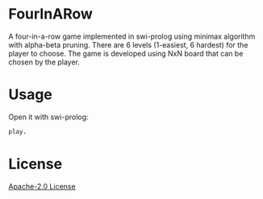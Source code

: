 # FourInARow
A four-in-a-row game implemented in swi-prolog using minimax algorithm with alpha-beta pruning. There are 6 levels (1-easiest, 6 hardest) for the player to choose. The game is developed using NxN board that can be chosen by the player.
# Usage
Open it with swi-prolog:
```prolog
play.
```
# License
[Apache-2.0 License](https://www.apache.org/licenses/LICENSE-2.0)
